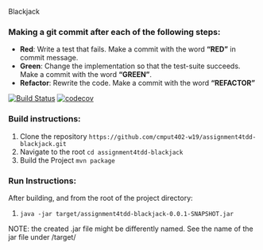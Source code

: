 Blackjack


### Making a git commit after each of the following steps:
- **Red**: Write a test that fails. Make a commit with the word **“RED”** in commit message.
- **Green**: Change the implementation so that the test-suite succeeds. Make a commit with the word **“GREEN”**.
- **Refactor**: Rewrite the code. Make a commit with the word **“REFACTOR”**

[![Build Status](https://travis-ci.com/cmput402-w19/assignment4tdd-blackjack.svg?branch=master)](https://travis-ci.com/cmput402-w19/assignment4tdd-blackjack)
[![codecov](https://codecov.io/gh/cmput402-w19/assignment4tdd-blackjack/branch/master/graph/badge.svg)](https://codecov.io/gh/cmput402-w19/assignment4tdd-blackjack)

### Build instructions:

1. Clone the repository `https://github.com/cmput402-w19/assignment4tdd-blackjack.git`
2. Navigate to the root `cd assignment4tdd-blackjack`
3. Build the Project `mvn package`

### Run Instructions:

After building, and from the root of the project directory:
1. `java -jar target/assignment4tdd-blackjack-0.0.1-SNAPSHOT.jar`

NOTE: the created .jar file might be differently named. See the name of the jar file under /target/

